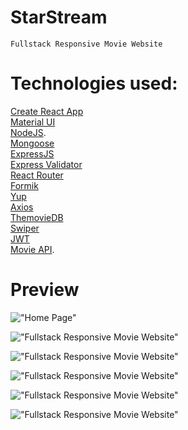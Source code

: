# StarStream

    Fullstack Responsive Movie Website

# Technologies used:

[Create React App](https://create-react-app.dev/)<br>
[Material UI](https://create-react-app.dev/)<br>
[NodeJS](https://nodejs.org/).<br>
[Mongoose](https://mongoosejs.com/)<br>
[ExpressJS](https://expressjs.com/)<br>
[Express Validator](https://express-validator.github.io/docs/)<br>
[React Router](https://reactrouter.com/)<br>
[Formik](https://formik.org/)<br>
[Yup](https://github.com/jquense/yup/)<br>
[Axios](https://axios-http.com/)<br>
[ThemovieDB](https://www.themoviedb.org/)<br>
[Swiper](https://swiperjs.com/)<br>
[JWT](https://github.com/auth0/node-jsonwebtoken)<br>
[Movie API](https://developer.themoviedb.org/reference/intro/getting-started).<br>


# Preview

!["Home Page"]()

!["Fullstack Responsive Movie Website"]()

!["Fullstack Responsive Movie Website"]()

!["Fullstack Responsive Movie Website"]()

!["Fullstack Responsive Movie Website"]()

!["Fullstack Responsive Movie Website"]()
